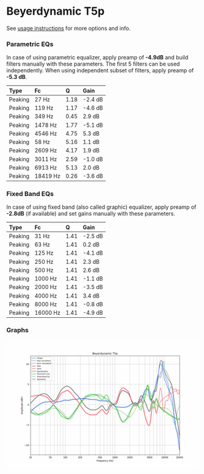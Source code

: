 # Beyerdynamic T5p
See [usage instructions](https://github.com/jaakkopasanen/AutoEq#usage) for more options and info.

### Parametric EQs
In case of using parametric equalizer, apply preamp of **-4.9dB** and build filters manually
with these parameters. The first 5 filters can be used independently.
When using independent subset of filters, apply preamp of **-5.3 dB**.

| Type    | Fc       |    Q | Gain    |
|:--------|:---------|:-----|:--------|
| Peaking | 27 Hz    | 1.18 | -2.4 dB |
| Peaking | 119 Hz   | 1.17 | -4.6 dB |
| Peaking | 349 Hz   | 0.45 | 2.9 dB  |
| Peaking | 1478 Hz  | 1.77 | -5.1 dB |
| Peaking | 4546 Hz  | 4.75 | 5.3 dB  |
| Peaking | 58 Hz    | 5.16 | 1.1 dB  |
| Peaking | 2609 Hz  | 4.17 | 1.9 dB  |
| Peaking | 3011 Hz  | 2.59 | -1.0 dB |
| Peaking | 6913 Hz  | 5.13 | 2.0 dB  |
| Peaking | 18419 Hz | 0.26 | -3.6 dB |

### Fixed Band EQs
In case of using fixed band (also called graphic) equalizer, apply preamp of **-2.8dB**
(if available) and set gains manually with these parameters.

| Type    | Fc       |    Q | Gain    |
|:--------|:---------|:-----|:--------|
| Peaking | 31 Hz    | 1.41 | -2.5 dB |
| Peaking | 63 Hz    | 1.41 | 0.2 dB  |
| Peaking | 125 Hz   | 1.41 | -4.1 dB |
| Peaking | 250 Hz   | 1.41 | 2.3 dB  |
| Peaking | 500 Hz   | 1.41 | 2.6 dB  |
| Peaking | 1000 Hz  | 1.41 | -1.1 dB |
| Peaking | 2000 Hz  | 1.41 | -3.5 dB |
| Peaking | 4000 Hz  | 1.41 | 3.4 dB  |
| Peaking | 8000 Hz  | 1.41 | -0.8 dB |
| Peaking | 16000 Hz | 1.41 | -4.9 dB |

### Graphs
![](./Beyerdynamic%20T5p.png)